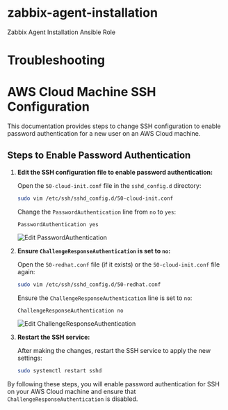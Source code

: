 # zabbix-agent-installation
Zabbix Agent Installation Ansible Role



# Troubleshooting
# AWS Cloud Machine SSH Configuration

This documentation provides steps to change SSH configuration to enable password authentication for a new user on an AWS Cloud machine.

## Steps to Enable Password Authentication

1. **Edit the SSH configuration file to enable password authentication:**

   Open the `50-cloud-init.conf` file in the `sshd_config.d` directory:

   ```bash
   sudo vim /etc/ssh/sshd_config.d/50-cloud-init.conf
   ```

   Change the `PasswordAuthentication` line from `no` to `yes`:

   ```text
   PasswordAuthentication yes
   ```

   ![Edit PasswordAuthentication](https://github.com/user-attachments/assets/bfb002e7-8600-48a6-bef7-31b5854a5f3c)

2. **Ensure `ChallengeResponseAuthentication` is set to `no`:**

   Open the `50-redhat.conf` file (if it exists) or the `50-cloud-init.conf` file again:

   ```bash
   sudo vim /etc/ssh/sshd_config.d/50-redhat.conf
   ```

   Ensure the `ChallengeResponseAuthentication` line is set to `no`:

   ```text
   ChallengeResponseAuthentication no
   ```

   ![Edit ChallengeResponseAuthentication](https://github.com/user-attachments/assets/4b6f743c-db90-4fe9-858d-bbee83d4854c)

3. **Restart the SSH service:**

   After making the changes, restart the SSH service to apply the new settings:

   ```bash
   sudo systemctl restart sshd
   ```

By following these steps, you will enable password authentication for SSH on your AWS Cloud machine and ensure that `ChallengeResponseAuthentication` is disabled.


